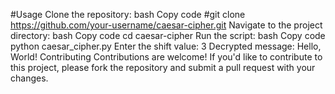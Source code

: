 #Usage
Clone the repository:
bash
Copy code
#git clone https://github.com/your-username/caesar-cipher.git
Navigate to the project directory:
bash
Copy code
cd caesar-cipher
Run the script:
bash
Copy code
python caesar_cipher.py
Enter the shift value: 3
Decrypted message: Hello, World!
Contributing
Contributions are welcome! If you'd like to contribute to this project, please fork the repository and submit a pull request with your changes.

